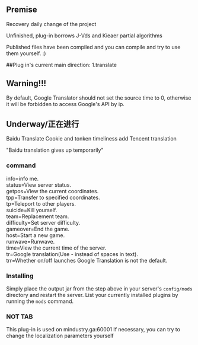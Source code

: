 ## Premise
Recovery daily change of the project

Unfinished, plug-in borrows J-Vds and Kieaer partial algorithms

Published files have been compiled and you can compile and try to use them yourself. :)

##Plug in's current main direction:
1.translate

## Warning!!!
By default, Google Translator should not set the source time to 0, otherwise it will be forbidden to access Google's API by ip.

## Underway/正在进行
Baidu Translate Cookie and tonken timeliness
add Tencent translation

"Baidu translation gives up temporarily"

### command
info=info me.  
status=View server status.  
getpos=View the current coordinates.  
tpp=Transfer to specified coordinates.  
tp=Teleport to other players.  
suicide=Kill yourself.  
team=Replacement team.  
difficulty=Set server difficulty.  
gameover=End the game.  
host=Start a new game.  
runwave=Runwave.  
time=View the current time of the server.  
tr=Google translation(Use - instead of spaces in text).  
trr=Whether on/off launches Google Translation is not the default.  


### Installing

Simply place the output jar from the step above in your server's `config/mods` directory and restart the server.
List your currently installed plugins by running the `mods` command.

### NOT TAB
This plug-in is used on mindustry.ga:60001
If necessary, you can try to change the localization parameters yourself